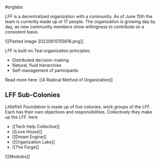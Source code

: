 #orglabs

LFF is a decentralized organization with a community. As of June 15th the team is currently made up of 17 people. The organization is growing day by day, as new community members show willingness to contribute on a consistent basis. 

![[Pasted image 20220615155616.png]]

LFF is built on Teal organization principles:
-   Distributed decision-making     
-   Natural, fluid hierarchies 
-   Self-management of participants

Read more here: [[A Radical Method of Organization]]

## LFF Sub-Colonies  
Littlefish Foundation is made up of five colonies, work groups of the LFF. Each has their own objectives and responsibilities. Collectively they make up the LFF. here
- [[Tech Help Collective]]
- [[Love House]]
- [[Dream Engine]]
- [[Organization Labs]]
- [[The Forge]]


![[Modules]]

